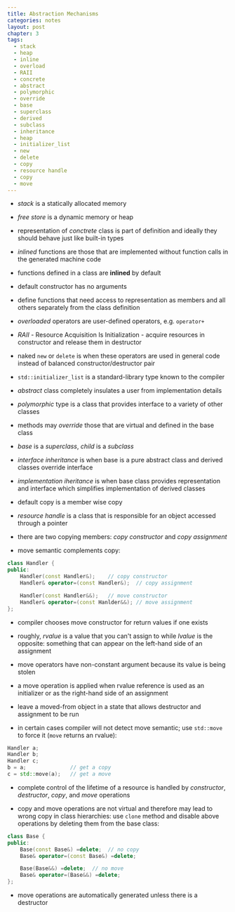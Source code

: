 ```yaml
---
title: Abstraction Mechanisms
categories: notes
layout: post
chapter: 3
tags:
  - stack
  - heap
  - inline
  - overload
  - RAII
  - concrete
  - abstract
  - polymorphic
  - override
  - base
  - superclass
  - derived
  - subclass
  - inheritance
  - heap
  - initializer_list
  - new
  - delete
  - copy
  - resource handle
  - copy
  - move
---
```


* *stack* is a statically allocated memory

* *free store* is a dynamic memory or heap

* representation of *conctrete* class is part of definition and ideally they
  should behave just like built-in types

* *inlined* functions are those that are implemented without function calls in
  the generated machine code

* functions defined in a class are **inlined** by default

* default constructor has no arguments

* define functions that need access to representation as members and all others
  separately from the class definition

* *overloaded* operators are user-defined operators, e.g. `operator+`

* *RAII* - Resource Acquisition Is Initialization - acquire resources in
  constructor and release them in destructor

* naked `new` or `delete` is when these operators are used in general code
  instead of balanced constructor/destructor pair

* `std::initializer_list` is a standard-library type known to the compiler

* *abstract* class completely insulates a user from implementation details

* *polymorphic* type is a class that provides interface to a variety of other
  classes

* methods may *override* those that are virtual and defined in the base class

* *base* is a *superclass*, *child* is a *subclass*

* *interface inheritance* is when base is a pure abstract class and derived
  classes override interface

* *implementation iheritance* is when base class provides representation and
  interface which simplifies implementation of derived classes

* default copy is a member wise copy

* *resource handle* is a class that is responsible for an object accessed
  through a pointer

* there are two copying members: *copy constructor* and *copy assignment*

* move semantic complements copy:

```c++
class Handler {
public:
    Handler(const Handler&);    // copy constructor
    Handler& operator=(const Handler&);  // copy assignment

    Handler(const Handler&&);   // move constructor
    Handler& operator=(const Hanlder&&); // move assignment
};
```

* compiler chooses move constructor for return values if one exists

* roughly, *rvalue* is a value that you can't assign to while *lvalue* is the
  opposite: something that can appear on the left-hand side of an assignment

* move operators have non-constant argument because its value is being stolen

* a move operation is applied when rvalue reference is used as an initializer or
  as the right-hand side of an assignment

* leave a moved-from object in a state that allows destructor and assignment to
  be run

* in certain cases compiler will not detect move semantic; use `std::move` to
  force it (`move` returns an rvalue):

```c++
Handler a;
Handler b;
Handler c;
b = a;              // get a copy
c = std::move(a);   // get a move
```

* complete control of the lifetime of a resource is handled by *constructor*,
  *destructor*, *copy*, and *move* operations

* copy and move operations are not virtual and therefore may lead to wrong copy
  in class hierarchies: use `clone` method and disable above operations by
  deleting them from the base class:

```c++
class Base {
public:
    Base(const Base&) =delete;  // no copy
    Base& operator=(const Base&) =delete;

    Base(Base&&) =delete;  // no move
    Base& operator=(Base&&) =delete;
};
```

* move operations are automatically generated unless there is a destructor

